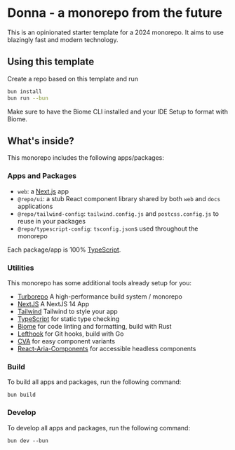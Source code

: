 # Donna - a monorepo from the future

This is an opinionated starter template for a 2024 monorepo.
It aims to use blazingly fast and modern technology.

## Using this template

Create a repo based on this template and run

```sh
bun install
bun run --bun
```

Make sure to have the Biome CLI installed and your IDE Setup to format with Biome.

## What's inside?

This monorepo includes the following apps/packages:

### Apps and Packages

- `web`: a [Next.js](https://nextjs.org/) app
- `@repo/ui`: a stub React component library shared by both `web` and `docs` applications
- `@repo/tailwind-config`: `tailwind.config.js` and `postcss.config.js` to reuse in your packages
- `@repo/typescript-config`: `tsconfig.json`s used throughout the monorepo

Each package/app is 100% [TypeScript](https://www.typescriptlang.org/).

### Utilities

This monorepo has some additional tools already setup for you:

- [Turborepo](https://turbo.build/) A high-performance build system / monorepo
- [NextJS](https://nextjs.org/) A NextJS 14 App
- [Tailwind](https://tailwindcss.com/) Tailwind to style your app
- [TypeScript](https://www.typescriptlang.org/) for static type checking
- [Biome](https://biomejs.dev/) for code linting and formatting, build with Rust
- [Lefthook](https://github.com/evilmartians/lefthook) for Git hooks, build with Go
- [CVA](https://cva.style/docs) for easy component variants
- [React-Aria-Components](https://react-spectrum.adobe.com/react-aria/components.html) for accessible headless components

### Build

To build all apps and packages, run the following command:

```
bun build
```

### Develop

To develop all apps and packages, run the following command:

```
bun dev --bun
```
